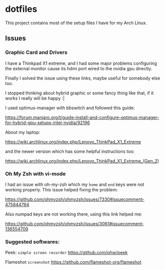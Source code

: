 # dotfiles

This project contains most of the setup files I have for my Arch Linux.

## Issues

### Graphic Card and Drivers

I have a Thinkpad X1 extreme, and I had some major problems configuring the external monitor cause its hdmi port wired to the nvidia gpu directly.

Finally I solved the issue using these links, maybe useful for somebody else too.

I stopped thinking about hybrid graphic or some fancy thing like that, if it works I really will be happy :|

I used optimus-manager with bbswitch and followed this guide:

https://forum.manjaro.org/t/guide-install-and-configure-optimus-manager-for-hybrid-gpu-setups-intel-nvidia/92196

About my laptop:

https://wiki.archlinux.org/index.php/Lenovo_ThinkPad_X1_Extreme

and the newer version which has some helpful instructions too:

https://wiki.archlinux.org/index.php/Lenovo_ThinkPad_X1_Extreme_(Gen_2)

### Oh My Zsh with vi-mode

I had an issue with oh-my-zsh which my `home` and `end` keys were not working properly. This issue helped fixing the problem:

https://github.com/ohmyzsh/ohmyzsh/issues/7330#issuecomment-475844784

Also numpad keys are not working there, using this link helped me:

https://github.com/ohmyzsh/ohmyzsh/issues/3061#issuecomment-136554709

### Suggested softwares:

Peek: `simple screen recorder`
https://github.com/phw/peek

Flameshot `screenshot`
https://github.com/flameshot-org/flameshot
